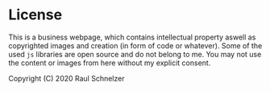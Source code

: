 # License

This is a business webpage, which contains intellectual property aswell as copyrighted images and creation (in form of code or whatever). Some of the used `js` libraries are open source and do not belong to me. You may not use the content or images from here without my explicit consent.

Copyright (C) 2020 Raul Schnelzer
